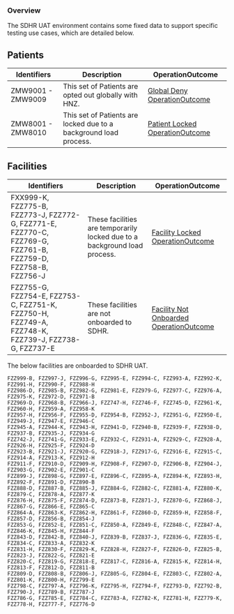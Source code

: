 ### Overview

The SDHR UAT environment contains some fixed data to support specific testing use cases, which are detailed below.

## Patients

| Identifiers | Description | OperationOutcome |
| -------- | ------- | ------- |
| ZMW9001 - ZMW9009  |  This set of Patients are opted out globally with HNZ. | [Global Deny OperationOutcome](./OperationOutcome-OperationOutcomeGlobalDenyExample.json.html) |
| ZMW8001 - ZMW8010 | This set of Patients are locked due to a background load process. | [Patient Locked OperationOutcome](./OperationOutcome-OperationOutcomePatientLocked.json.html) |

## Facilities

| Identifiers | Description | OperationOutcome |
| -------- | ------- | ------- |
| FXX999-K, FZZ775-B, FZZ773-J, FZZ772-G, FZZ771-E, FZZ770-C, FZZ769-G, FZZ761-B, FZZ759-D, FZZ758-B, FZZ756-J | These facilities are temporarily locked due to a background load process. | [Facility Locked OperationOutcome](./OperationOutcome-OperationOutcomeFacilityLocked.json.html) |
| FZZ755-G, FZZ754-E, FZZ753-C, FZZ751-K, FZZ750-H, FZZ749-A, FZZ748-K, FZZ739-J, FZZ738-G, FZZ737-E | These facilities are not onboarded to SDHR. | [Facility Not Onboarded OperationOutcome](./OperationOutcome-OperationOutcomeFacilityUnknown.json.html) |

The below facilities are onboarded to SDHR UAT.
```
FZZ999-B, FZZ997-J, FZZ996-G, FZZ995-E, FZZ994-C, FZZ993-A, FZZ992-K, FZZ991-H, FZZ990-F, FZZ988-H
FZZ986-D, FZZ985-B, FZZ982-G, FZZ981-E, FZZ979-G, FZZ977-C, FZZ976-A, FZZ975-K, FZZ972-D, FZZ971-B
FZZ969-D, FZZ968-B, FZZ966-J, FZZ747-H, FZZ746-F, FZZ745-D, FZZ961-K, FZZ960-H, FZZ959-A, FZZ958-K
FZZ957-H, FZZ956-F, FZZ955-D, FZZ954-B, FZZ952-J, FZZ951-G, FZZ950-E, FZZ949-J, FZZ947-E, FZZ946-C
FZZ945-A, FZZ944-K, FZZ943-H, FZZ941-D, FZZ940-B, FZZ939-F, FZZ938-D, FZZ937-B, FZZ935-J, FZZ934-G
FZZ742-J, FZZ741-G, FZZ933-E, FZZ932-C, FZZ931-A, FZZ929-C, FZZ928-A, FZZ926-H, FZZ925-F, FZZ924-D
FZZ923-B, FZZ921-J, FZZ920-G, FZZ918-J, FZZ917-G, FZZ916-E, FZZ915-C, FZZ914-A, FZZ913-K, FZZ912-H
FZZ911-F, FZZ910-D, FZZ909-H, FZZ908-F, FZZ907-D, FZZ906-B, FZZ904-J, FZZ903-G, FZZ902-E, FZZ901-C
FZZ899-J, FZZ898-G, FZZ897-E, FZZ896-C, FZZ895-A, FZZ894-K, FZZ893-H, FZZ892-F, FZZ891-D, FZZ890-B
FZZ888-D, FZZ887-B, FZZ885-J, FZZ884-G, FZZ882-C, FZZ881-A, FZZ880-K, FZZ879-C, FZZ878-A, FZZ877-K
FZZ876-H, FZZ875-F, FZZ874-D, FZZ873-B, FZZ871-J, FZZ870-G, FZZ868-J, FZZ867-G, FZZ866-E, FZZ865-C
FZZ864-A, FZZ863-K, FZZ862-H, FZZ861-F, FZZ860-D, FZZ859-H, FZZ858-F, FZZ857-D, FZZ856-B, FZZ854-J
FZZ853-G, FZZ852-E, FZZ851-C, FZZ850-A, FZZ849-E, FZZ848-C, FZZ847-A, FZZ846-K, FZZ845-H, FZZ844-F
FZZ843-D, FZZ842-B, FZZ840-J, FZZ839-B, FZZ837-J, FZZ836-G, FZZ835-E, FZZ834-C, FZZ833-A, FZZ832-K
FZZ831-H, FZZ830-F, FZZ829-K, FZZ828-H, FZZ827-F, FZZ826-D, FZZ825-B, FZZ823-J, FZZ822-G, FZZ821-E
FZZ820-C, FZZ819-G, FZZ818-E, FZZ817-C, FZZ816-A, FZZ815-K, FZZ814-H, FZZ813-F, FZZ812-D, FZZ811-B
FZZ809-D, FZZ808-B, FZZ806-J, FZZ805-G, FZZ804-E, FZZ803-C, FZZ802-A, FZZ801-K, FZZ800-H, FZZ799-E
FZZ798-C, FZZ797-A, FZZ796-K, FZZ795-H, FZZ794-F, FZZ793-D, FZZ792-B, FZZ790-J, FZZ789-B, FZZ787-J
FZZ786-G, FZZ785-E, FZZ784-C, FZZ783-A, FZZ782-K, FZZ781-H, FZZ779-K, FZZ778-H, FZZ777-F, FZZ776-D
```
